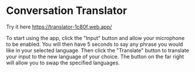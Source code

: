 # Conversation Translator
Try it here https://translator-1c80f.web.app/

To start using the app, click the "Input" button and allow your microphone to be enabled. You will then have 5 seconds to say any phrase you would like in your selected language. Then click the "Translate" button to translate your input to the new language of your choice. The button on the far right will allow you to swap the specified languages.
